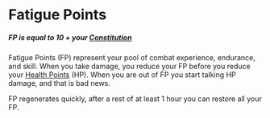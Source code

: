 # Fatigue Points

##### FP is equal to 10 + your [Constitution](../Chosen%20Statistics/Constitution.md)

Fatigue Points (FP) represent your pool of combat experience, endurance, and skill. When you take damage, you reduce your FP before you reduce your [Health Points](Health%20Points.md) (HP). When you are out of FP you start talking HP damage, and that is bad news. 

FP regenerates quickly, after a rest of at least 1 hour you can restore all your FP.